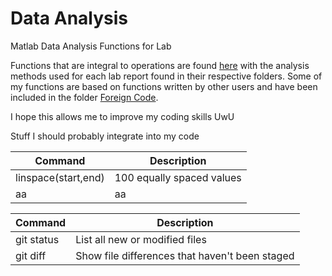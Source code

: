 # Data Analysis

Matlab Data Analysis Functions for Lab

Functions that are integral to operations are found [here](https://github.com/Lalichi/Data-Analysis/tree/master/functions) with the analysis methods used for each lab report found in their respective folders. Some of my functions are based on functions written by other users and have been included in the folder [Foreign Code](https://github.com/Lalichi/Data-Analysis/tree/master/functions/Foreign%20Code).

I hope this allows me to improve my coding skills UwU


Stuff I should probably integrate into my code

| Command | Description |
| --- | --- |
| linspace(start,end) | 100 equally spaced values |
| aa | aa |

| Command | Description |
| --- | --- |
| git status | List all new or modified files |
| git diff | Show file differences that haven't been staged |


